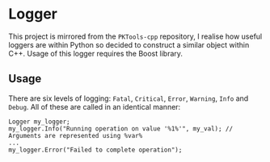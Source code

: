 # Logger

This project is mirrored from the `PKTools-cpp` repository, I realise how useful loggers are within Python so decided to construct a similar object within C++. Usage of this logger requires the Boost library.

## Usage

There are six levels of logging: `Fatal`, `Critical`, `Error`, `Warning`, `Info` and `Debug`. All of these are called in an identical manner:

```
Logger my_logger;
my_logger.Info("Running operation on value '%1%'", my_val); // Arguments are represented using %var%
...
my_logger.Error("Failed to complete operation");
```
